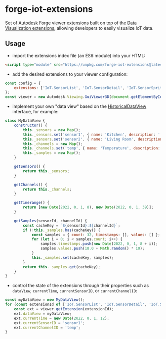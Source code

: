 # forge-iot-extensions

Set of [Autodesk Forge](https://forge.autodesk.com) viewer extensions built on top of
the [Data Visualization extensions](https://forge.autodesk.com/en/docs/dataviz/v1/developers_guide/introduction/overview/),
allowing developers to easily visualize IoT data.

## Usage

- import the extensions index file (an ES6 module) into your HTML:

```html
<script type="module" src="https://unpkg.com/forge-iot-extensions@latest/dist/index.js"></script>
```

- add the desired extensions to your viewer configuration:

```js
const config = {
    extensions: ['IoT.SensorList', 'IoT.SensorDetail', 'IoT.SensorSprites', 'IoT.SensorHeatmaps']
};
const viewer = new Autodesk.Viewing.GuiViewer3D(document.getElementById('preview'), config);
```

- implement your own "data view" based on the [HistoricalDataView](./src/HistoricalDataView.ts) interface, for example:

```js
class MyDataView {
    constructor() {
        this._sensors = new Map();
        this._sensors.set('sensor1', { name: 'Kitchen', description: '...', groupName: 'Level 1', location: { x: 10, y: 41.64, z: -12.15 }, objectId: 4111 });
        this._sensors.set('sensor2', { name: 'Living Room', description: '...', groupName: 'Level 1', location: { x: 31.92, y: 11.49, z: -12.97 }, objectId: 4124 });
        this._channels = new Map();
        this._channels.set('temp', { name: 'Temperature', description: 'External temperature in degrees Celsius.', type: 'double', unit: '°C', min: 18.0, max: 28.0 });
        this._samples = new Map();
    }

    getSensors() {
        return this._sensors;
    }

    getChannels() {
        return this._channels;
    }

    getTimerange() {
        return [new Date(2022, 0, 1, 8), new Date(2022, 0, 1, 39)];
    }

    getSamples(sensorId, channelId) {
        const cacheKey = `${sensorId}:${channelId}`;
        if (!this._samples.has(cacheKey)) {
            const samples = { count: 32, timestamps: [], values: [] };
            for (let i = 0; i < samples.count; i++) {
                samples.timestamps.push(new Date(2022, 0, 1, 8 + i));
                samples.values.push(18.0 + Math.random() * 10);
            }
            this._samples.set(cacheKey, samples);
        }
        return this._samples.get(cacheKey);
    }
}
```

- control the state of the extensions through their properties such as `dataView`, `currentTime`,
`currentSensorID`, or `currentChannelID`:

```js
const myDataView = new MyDataView();
for (const extensionId of ['IoT.SensorList', 'IoT.SensorDetail', 'IoT.SensorSprites', 'IoT.SensorHeatmaps']) {
    const ext = viewer.getExtension(extensionId);
    ext.dataView = myDataView;
    ext.currentTime = new Date(2022, 0, 1, 12);
    ext.currentSensorID = 'sensor1';
    ext.currentChannelID = 'temp';
}
```
